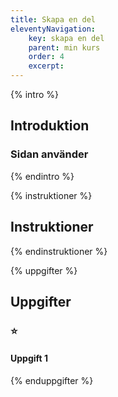 ```yaml
---
title: Skapa en del
eleventyNavigation:
    key: skapa en del
    parent: min kurs
    order: 4
    excerpt: 
---
```

{% intro %}

## Introduktion

### Sidan använder

{% endintro %}

{% instruktioner %}

## Instruktioner

{% endinstruktioner %}

{% uppgifter %}

## Uppgifter
### ⭐
#### Uppgift 1



{% enduppgifter %}